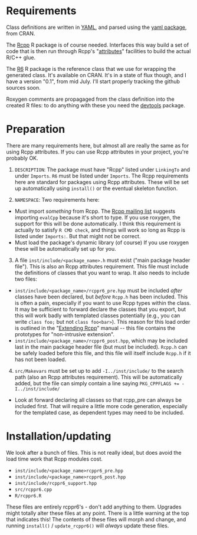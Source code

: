 # Requirements

Class definitions are written in [YAML](http://en.wikipedia.org/wiki/YAML), and parsed using the [yaml package](cran.r-project.org/web/packages/yaml), from CRAN.

The [Rcpp](http://rcpp.org) R package is of course needed.  Interfaces this way build a set of code that is then run through Rcpp's "[attributes](http://dirk.eddelbuettel.com/code/rcpp/Rcpp-attributes.pdf)" facilities to build the actual R/C++ glue.

The [R6](https://github.com/wch/R6) R package is the reference class that we use for wrapping the generated class.  It's available on CRAN.  It's in a state of flux though, and I have a version "0.1", from mid July.  I'll start properly tracking the github sources soon.

Roxygen comments are propagaged from the class definition into the created R files: to do anything with these you need the [devtools](https://github.com/hadley/devtools) package.

# Preparation

There are many requirements here, but almost all are really the same as for using Rcpp attributes.  If you can use Rcpp attributes in your project, you're probably OK.

1. `DESCRIPTION`: The package must have "Rcpp" listed under `LinkingTo` and under `Imports`.  `R6` must be listed under `Imports`.  The Rcpp requirements here are standard for packages using Rcpp attributes.  These will be set up automatically using `install()` or the eventual skeleton function.

2. `NAMESPACE`: Two requirements here:
  * Must import *something* from Rcpp.  The [Rcpp mailing list](http://permalink.gmane.org/gmane.comp.lang.r.rcpp/6744) suggests importing `evalCpp` because it's short to type.  If you use roxygen, the support for this will be done automatically.  I think this requirement is actually to satisfy `R CMD check`, and things will work so long as Rcpp is listed under `Imports:`.  But that might not be correct.
  * Must load the package's dynamic library (of course)
If you use roxygen these will be automatically set up for you.

3. A file `inst/include/<package_name>.h` must exist ("main package header file").  This is also an Rcpp attributes requirement.  This file must include the definitions of classes that you want to wrap.  It also needs to include two files:
  - `inst/include/<package_name>/rcppr6_pre.hpp` must be included *after* classes have been declared, but *before* `Rcpp.h` has been included.  This is often a pain, especially if you want to use Rcpp types within the class.  It may be sufficient to forward declare the classes that you export, but this will work badly with templated classes potentially (e.g., you can write `class foo;` but not `class foo<bar>`).  This reason for this load order is outlined in the "[Extending Rcpp](http://cran.r-project.org/web/packages/Rcpp/vignettes/Rcpp-extending.pdf)" manual -- this file contains the prototypes for "non-intrusive extension".
  - `inst/include/<package_name>/rcppr6_post.hpp`, which may be included last in the main package header file (but must be included).  `Rcpp.h` can be safely loaded before this file, and this file will itself include `Rcpp.h` if it has not been loaded.
4. `src/Makevars` must be set up to add `-I../inst/include/` to the search path (also an Rcpp attributes requirement).  This will be automatically added, but the file can simply contain a line saying `PKG_CPPFLAGS += -I../inst/include/`

* Look at forward declaring all classes so that rcpp_pre can always be included first.  That will require a little more code generation, especially for the templated case, as dependent types may need to be included.

# Installation/updating

We look after a bunch of files.  This is not really ideal, but does avoid the load time work that Rcpp modules cost.

* `inst/include/<package_name>rcppr6_pre.hpp`
* `inst/include/<package_name>rcppr6_post.hpp`
* `inst/include/rcppr6_support.hpp`
* `src/rcppr6.cpp`
* `R/rcppr6.R`

These files are entirely rcppr6's - don't add anything to them.  Upgrades might totally alter these files at any point.  There is a little warning at the top that indicates this!  The contents of these files will morph and change, and running `install()` / `update_rcppr6()` will *always* update these files.
